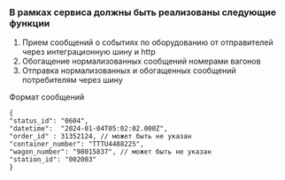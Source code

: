 ### В рамках сервиса должны быть реализованы следующие функции

1. Прием сообщений о событиях по оборудованию от отправителей через интеграционную шину и http
2. Обогащение нормализованных сообщений номерами вагонов
3. Отправка нормализованных и обогащенных сообщений потребителям через шину

Формат сообщений
````
{
"status_id": "0604",
"datetime":  "2024-01-04T05:02:02.000Z",
"order_id" : 31352124, // может быть не указан
"container_number": "TTTU4488225",
"wagon_number": "98015837", // может быть не указан
"station_id": "002003"
}
````
